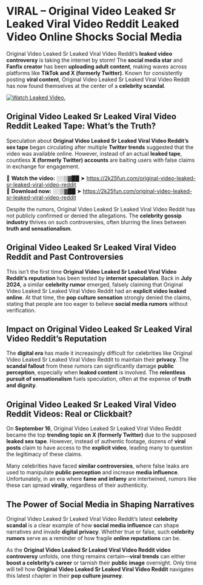 # VIRAL – Original Video Leaked Sr Leaked Viral Video Reddit Leaked Video Online Shocks Social Media 

Original Video Leaked Sr Leaked Viral Video Reddit’s **leaked video controversy** is taking the internet by storm! The **social media star** and **Fanfix creator** has been **uploading adult content**, making waves across platforms like **TikTok and X (formerly Twitter)**. Known for consistently posting **viral content**, Original Video Leaked Sr Leaked Viral Video Reddit has now found themselves at the center of a **celebrity scandal**.  

[![Watch Leaked Video.](https://miro.medium.com/v2/resize:fit:828/format:webp/1*cilzJN44JGOrTw9NJCrNHA.gif "Watch Leaked Video")](https://2k25fun.com/original-video-leaked-sr-leaked-viral-video-reddit)

## **Original Video Leaked Sr Leaked Viral Video Reddit Leaked Tape: What’s the Truth?**  
Speculation about **Original Video Leaked Sr Leaked Viral Video Reddit’s sex tape** began circulating after multiple **Twitter trends** suggested that the video was available online. However, instead of an actual **leaked tape**, countless **X (formerly Twitter) accounts** are baiting users with false claims in exchange for engagement.  

🔹 **Watch the video:** ░░▒▓██ ➤ https://2k25fun.com/original-video-leaked-sr-leaked-viral-video-reddit  
🔹 **Download now:** ░░▒▓██ ➤ https://2k25fun.com/original-video-leaked-sr-leaked-viral-video-reddit  

Despite the rumors, Original Video Leaked Sr Leaked Viral Video Reddit has not publicly confirmed or denied the allegations. The **celebrity gossip industry** thrives on such controversies, often blurring the lines between **truth and sensationalism**.  

## **Original Video Leaked Sr Leaked Viral Video Reddit and Past Controversies**  
This isn’t the first time **Original Video Leaked Sr Leaked Viral Video Reddit’s reputation** has been tested by **internet speculation**. Back in **July 2024**, a similar **celebrity rumor** emerged, falsely claiming that Original Video Leaked Sr Leaked Viral Video Reddit had an **explicit video leaked online**. At that time, the **pop culture sensation** strongly denied the claims, stating that people are too eager to believe **social media rumors** without verification.  

## **Impact on Original Video Leaked Sr Leaked Viral Video Reddit’s Reputation**  
The **digital era** has made it increasingly difficult for celebrities like Original Video Leaked Sr Leaked Viral Video Reddit to maintain their **privacy**. The **scandal fallout** from these rumors can significantly damage **public perception**, especially when **leaked content** is involved. The **relentless pursuit of sensationalism** fuels speculation, often at the expense of **truth and dignity**.  

## **Original Video Leaked Sr Leaked Viral Video Reddit Videos: Real or Clickbait?**  
On **September 16**, Original Video Leaked Sr Leaked Viral Video Reddit became the top **trending topic on X (formerly Twitter)** due to the supposed **leaked sex tape**. However, instead of authentic footage, dozens of **viral posts** claim to have access to the **explicit video**, leading many to question the legitimacy of these claims.  

Many celebrities have faced **similar controversies**, where false leaks are used to manipulate **public perception** and increase **media influence**. Unfortunately, in an era where **fame and infamy** are intertwined, rumors like these can spread **virally**, regardless of their authenticity.  

## **The Power of Social Media in Shaping Narratives**  
Original Video Leaked Sr Leaked Viral Video Reddit’s latest **celebrity scandal** is a clear example of how **social media influence** can shape narratives and invade **digital privacy**. Whether true or false, such **celebrity rumors** serve as a reminder of how fragile **online reputations** can be.  

As the **Original Video Leaked Sr Leaked Viral Video Reddit video controversy** unfolds, one thing remains certain—**viral trends** can either **boost a celebrity’s career** or tarnish their **public image** overnight. Only time will tell how **Original Video Leaked Sr Leaked Viral Video Reddit** navigates this latest chapter in their **pop culture journey**. 